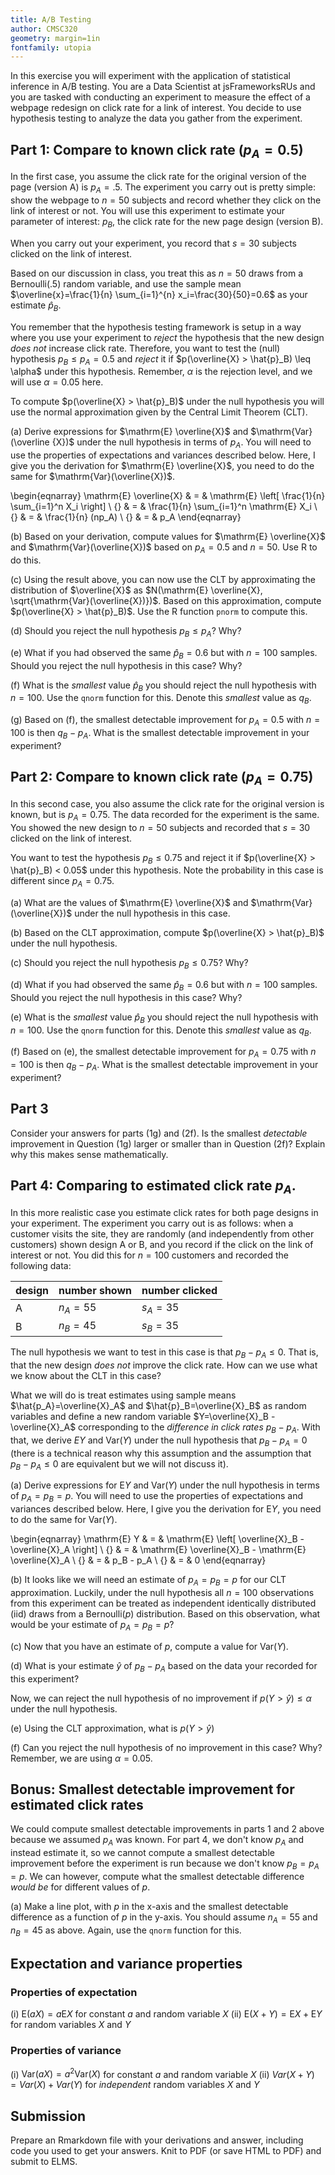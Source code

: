 ```yaml
---
title: A/B Testing
author: CMSC320
geometry: margin=1in
fontfamily: utopia
---
```


In this exercise you will experiment with the application of statistical inference in A/B testing. You are a Data Scientist at jsFrameworksRUs and you are tasked with conducting an experiment to measure the effect of a webpage redesign on click rate for a link of interest. You decide to use hypothesis testing to analyze the data you gather from the experiment. 

## Part 1: Compare to known click rate ($p_A=0.5$)

In the first case, you assume the click rate for the original version of the page (version A) is $p_A=.5$. 
The experiment you carry out is pretty simple: show the webpage to $n=50$ subjects and record whether they click on the link of interest or not.
You will use this experiment to estimate your parameter of interest: $p_B$, the click rate for the new page design (version B).

When you carry out your experiment, you record that $s=30$ subjects clicked on the link of interest.

Based on our discussion in class, you treat this as $n=50$ draws from a $\mathrm{Bernoulli}(.5)$ random variable, 
and use the sample mean $\overline{x}=\frac{1}{n} \sum_{i=1}^{n} x_i=\frac{30}{50}=0.6$ as your estimate $\hat{p}_B$. 

You remember that the hypothesis testing framework is setup in a way where you use your experiment to _reject_ the hypothesis
that the new design _does not_ increase click rate.
Therefore, you want to test the (null) hypothesis $p_B \leq p_A = 0.5$ and _reject_ it if $p(\overline{X} > \hat{p}_B) \leq \alpha$ under this hypothesis.
Remember, $\alpha$ is the rejection level, and we will use $\alpha=0.05$ here.

To compute $p(\overline{X} > \hat{p}_B)$ under the null hypothesis you will use the normal approximation given by the Central Limit Theorem (CLT). 

(a) Derive expressions for $\mathrm{E} \overline{X}$ and $\mathrm{Var}(\overline {X})$ under the null hypothesis in terms of $p_A$. You will need to use the properties of
expectations and variances described below. Here, I give you the derivation for $\mathrm{E} \overline{X}$, you need to do the same for $\mathrm{Var}(\overline{X})$.

\begin{eqnarray}
\mathrm{E} \overline{X} & = & \mathrm{E} \left[ \frac{1}{n} \sum_{i=1}^n X_i \right] \\
{} & = & \frac{1}{n} \sum_{i=1}^n \mathrm{E} X_i \\
{} & = & \frac{1}{n} (np_A) \\
{} & = & p_A
\end{eqnarray}

(b) Based on your derivation, compute values for $\mathrm{E} \overline{X}$ and $\mathrm{Var}(\overline{X})$ based on $p_A=0.5$ and $n=50$. Use R to do this.

(c) Using the result above, you can now use the CLT by approximating the distribution of $\overline{X}$ as $N(\mathrm{E} \overline{X}, \sqrt{\mathrm{Var}(\overline{X})})$.
Based on this approximation, compute $p(\overline{X} > \hat{p}_B)$. Use the R function `pnorm` to compute this.

(d) Should you reject the null hypothesis $p_B \leq p_A$? Why?

(e) What if you had observed the same $\hat{p}_B=0.6$ but with $n=100$ samples. Should you reject the null hypothesis in this case? Why?

(f) What is the _smallest_ value $\hat{p}_B$ you should reject the null hypothesis with $n=100$. Use the `qnorm` function for this. Denote this _smallest_ value as 
$q_B$. 

(g) Based on (f), the smallest detectable improvement for $p_A=0.5$ with $n=100$ is then $q_B - p_A$. What is the smallest detectable improvement in your experiment?

## Part 2: Compare to known click rate ($p_A=0.75$)

In this second case, you also assume the click rate for the original version is known, but is $p_A=0.75$. 
The data recorded for the experiment is the same. You showed the new design to $n=50$ subjects and recorded that
$s=30$ clicked on the link of interest.

You want to test the hypothesis $p_B \leq 0.75$ and reject it if $p(\overline{X} > \hat{p}_B) < 0.05$ under this hypothesis. Note the
probability in this case is different since $p_A = 0.75$.

(a) What are the values of $\mathrm{E} \overline{X}$ and $\mathrm{Var}(\overline{X})$ under the null hypothesis in this case.

(b) Based on the CLT approximation, compute $p(\overline{X} > \hat{p}_B)$ under the null hypothesis. 

(c) Should you reject the null hypothesis $p_B \leq 0.75$? Why?

(d) What if you had observed the same $\hat{p}_B=0.6$ but with $n=100$ samples. Should you reject the null hypothesis in this case? Why?

(e) What is the _smallest_ value $\hat{p}_B$ you should reject the null hypothesis with $n=100$. Use the `qnorm` function for this. Denote this _smallest_ value as 
$q_B$. 

(f) Based on (e), the smallest detectable improvement for $p_A=0.75$ with $n=100$ is then $q_B - p_A$. What is the smallest detectable improvement in your experiment?

## Part 3

Consider your answers for parts (1g) and (2f). Is the smallest _detectable_ improvement in Question (1g) larger or smaller than in Question (2f)?
Explain why this makes sense mathematically. 

## Part 4: Comparing to estimated click rate $p_A$.

In this more realistic case you estimate click rates for both page designs in your experiment. The experiment you carry out is as follows: when a customer visits the site, 
they are randomly (and independently from other customers) shown design A or B, and you record if the click on the link of interest or not. 
You did this for $n=100$ customers and recorded the following data:

| design | number shown | number clicked |
|--------|--------------|----------------|
| A      |           $n_A=55$ |             $s_A=35$ |
| B      |           $n_B=45$ |             $s_B=35$ |

The null hypothesis we want to test in this case is that $p_B - p_A \leq 0$. That is, that the new design _does not_ improve the click rate. How can we use what we know about the CLT in this case?

What we will do is treat estimates using sample means $\hat{p_A}=\overline{X}_A$ and $\hat{p}_B=\overline{X}_B$ as random variables and define a new random variable $Y=\overline{X}_B - \overline{X}_A$ corresponding to the _difference in click rates_ $p_B - p_A$. 
With that, we derive $EY$ and $\mathrm{Var}(Y)$ under the null hypothesis that $p_B - p_A = 0$ (there is a technical reason why this assumption and the assumption 
that $p_B - p_A \leq 0$ are equivalent but we will not discuss it).

(a) Derive expressions for $\mathrm{E} Y$ and $\mathrm{Var}(Y)$ under the null hypothesis in terms of $p_A=p_B=p$. You will need to use the properties of
expectations and variances described below. Here, I give you the derivation for $\mathrm{E} Y$, you need to do the same for $\mathrm{Var}(Y)$.

\begin{eqnarray}
\mathrm{E} Y & = & \mathrm{E} \left[ \overline{X}_B - \overline{X}_A \right] \\ 
{} & = & \mathrm{E} \overline{X}_B - \mathrm{E} \overline{X}_A \\
{} & = & p_B - p_A \\
{} & = & 0
\end{eqnarray}

(b) It looks like we will need an estimate of $p_A = p_B = p$ for our CLT approximation. Luckily, under the null hypothesis all $n=100$ observations from this experiment
can be treated as independent identically distributed (iid) draws from a $\mathrm{Bernoulli}(p)$ distribution. Based on this observation, what would be your estimate of
$p_A=p_B=p$?

(c) Now that you have an estimate of $p$, compute a value for $\mathrm{Var}(Y)$. 

(d) What is your estimate $\hat{y}$ of $p_B - p_A$ based on the data your recorded for this experiment?

Now, we can reject the null hypothesis of no improvement if $p(Y > \hat{y}) \leq \alpha$ under the null hypothesis. 

(e) Using the CLT approximation, what is $p(Y > \hat{y})$

(f) Can you reject the null hypothesis of no improvement in this case? Why? Remember, we are using $\alpha=0.05$.

## Bonus: Smallest detectable improvement for estimated click rates

We could compute smallest detectable improvements in parts 1 and 2 above because we assumed $p_A$ was known. For part 4, we don't know $p_A$ and instead estimate it, so we
cannot compute a smallest detectable improvement before the experiment is run because we don't know $p_B = p_A = p$. We can however, compute what the smallest detectable 
difference _would be_ for different values of $p$. 

(a) Make a line plot, with $p$ in the x-axis and the smallest detectable difference as a function of $p$ in the y-axis. You should assume $n_A=55$ and $n_B=45$ 
as above. Again, use the `qnorm` function for this.

## Expectation and variance properties

### Properties of expectation

(i) $\mathrm{E}(aX) = a \mathrm{E}X$ for constant $a$ and random variable $X$
(ii) $\mathrm{E}(X + Y) = \mathrm{E}X + \mathrm{E}Y$ for random variables $X$ and $Y$

### Properties of variance

(i) $\mathrm{Var}(aX) = a^2 \mathrm{Var}(X)$ for constant $a$ and random variable $X$
(ii) $Var(X+Y)=Var(X) + Var(Y)$ for _independent_ random variables $X$ and $Y$

## Submission

Prepare an Rmarkdown file with your derivations and answer, including code you used to get your answers. Knit to PDF (or save HTML to PDF) and submit to ELMS.
